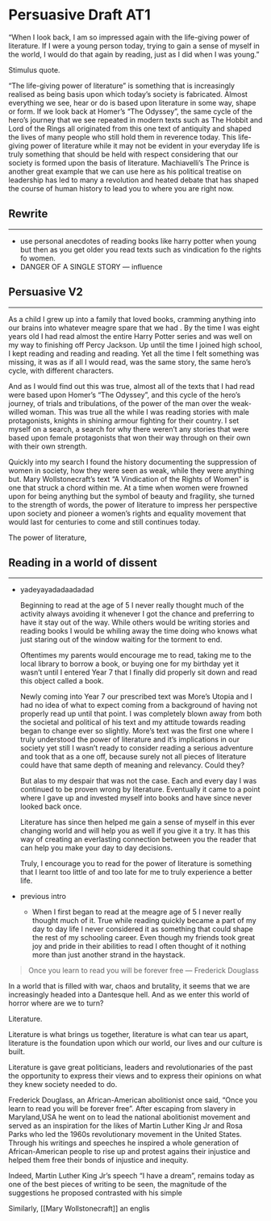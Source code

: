 # Persuasive Draft AT1

“When I look back, I am so impressed again with the life-giving power of literature. If I were a young person today, trying to gain a sense of myself in the world, I would do that again by reading, just as I did when I was young.”

Stimulus quote. 

“The life-giving power of literature” is something that is increasingly realised as being basis upon which today’s society is fabricated. Almost everything we see, hear or do is based upon literature in some way, shape or form. If we look back at Homer’s “The Odyssey”, the same cycle of the hero’s journey that we see repeated in modern texts such as The Hobbit and Lord of the Rings all originated from this one text of antiquity and shaped the lives of many people who still hold them in reverence today. This life-giving power of literature while it may not be evident in your everyday life is truly something that should be held with respect considering that our society is formed upon the basis of literature. Machiavelli’s The Prince is another great example that we can use here as his political treatise on leadership has led to many a revolution and heated debate that has shaped the course of human history to lead you to where you are right now.

## Rewrite

---

- use personal anecdotes of reading books like harry potter when young but then as you get older you read texts such as vindication fo the rights fo women.
- DANGER OF A SINGLE STORY —  influence

## Persuasive V2

---

As a child I grew up into a family that loved books, cramming anything into our brains into whatever meagre spare that we had . By the time I was eight years old I had read almost the entire Harry Potter series and was well on my way to finishing off Percy Jackson. Up until the time I joined high school, I kept reading and reading and reading. Yet all the time I felt something was missing, it was as if all I would read, was the same story, the same hero’s cycle, with different characters. 

And as I would find out this was true, almost all of the texts that I had read were based upon Homer’s “The Odyssey”, and this cycle of the hero’s journey, of trials and tribulations, of the power of the man over the weak-willed woman. This was true all the while I was reading stories with male protagonists, knights in shining armour fighting for their country. I set myself on a search, a search for why there weren’t any stories that were based upon female protagonists that won their way through on their own with their own strength. 

Quickly into my search I found the history documenting the suppression of women in society, how they were seen as weak, while they were anything but. Mary Wollstonecraft’s text “A Vindication of the Rights of Women” is one that struck a chord within me. At a time when women were frowned upon for being anything but the symbol of beauty and fragility, she turned to the strength of words, the power of literature to impress her perspective upon society and pioneer a women’s rights and equality movement that would last for centuries to come and still continues today. 

The power of literature, 

## Reading in a world of dissent

---

- yadeyayadadaadadad
    
    Beginning to read at the age of 5 I never really thought much of the activity always avoiding it whenever I got the chance and preferring to have it stay out of the way. While others would be writing stories and reading books I would be whiling away the time doing who knows what just staring out of the window waiting for the torment to end. 
    
    Oftentimes my parents would encourage me to read, taking me to the local library to borrow a book, or buying one for my birthday yet it wasn’t until I entered Year 7 that I finally did properly sit down and read this object called a book. 
    
    Newly coming into Year 7 our prescribed text was More’s Utopia and I had no idea of what to expect coming from a background of having not properly read up until that point. I was completely blown away from both the societal and political of his text and my attitude towards reading began to change ever so slightly. More’s text was the first one where I truly understood the power of literature and it’s implications in our society yet still I wasn’t ready to consider reading a serious adventure and took that as a one off, because surely not all pieces of literature could have that same depth of meaning and relevancy. Could they?
    
    But alas to my despair that was not the case. Each and every day I was continued to be proven wrong by literature. Eventually it came to a point where I gave up and invested myself into books and have since never looked back once. 
    
    Literature has since then helped me gain a sense of myself in this ever changing world and will help you as well if you give it a try. It has this way of creating an everlasting connection between you the reader that can help you make your day to day decisions. 
    
    Truly, I encourage you to read for the power of literature is something that I learnt too little of and too late for me to truly experience a better life. 
    
- previous intro
    - When I first began to read at the meagre age of 5 I never really thought much of it. True while reading quickly became a part of my day to day life I never considered it as something that could shape the rest of my schooling career. Even though my friends took great joy and pride in their abilities to read I often thought of it nothing more than just another strand in the haystack.

> Once you learn to read you will be forever free — Frederick Douglass
> 

In a world that is filled with war, chaos and brutality, it seems that we are increasingly headed into a Dantesque hell. And as we enter this world of horror where are we to turn?

Literature. 

Literature is what brings us together, literature is what can tear us apart, literature is the foundation upon which our world, our lives and our culture is built. 

Literature is gave great politicians, leaders and revolutionaries of the past the opportunity to express their views and to express their opinions on what they knew society needed to do.

Frederick Douglass, an African-American abolitionist once said, “Once you learn to read you will be forever free”. After escaping from slavery in Maryland,USA he went on to lead the national abolitionist movement and served as an inspiration for the likes of Martin Luther King Jr and Rosa Parks who led the 1960s revolutionary movement in the United States. Through his writings and speeches he inspired a whole generation of African-American people to rise up and protest agains their injustice and helped them free their bonds of injustice and inequity. 

Indeed, Martin Luther King Jr’s speech “I have a dream”, remains today as one of the best pieces of writing to be seen, the magnitude of the suggestions he proposed contrasted with his simple 

Similarly, [[Mary Wollstonecraft]] an englis